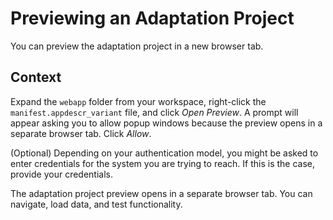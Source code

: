 <!-- loio64cc15b92a194df29d5f6dcf8277a799 -->

# Previewing an Adaptation Project

You can preview the adaptation project in a new browser tab.



## Context

Expand the `webapp` folder from your workspace, right-click the `manifest.appdescr_variant` file, and click *Open Preview*. A prompt will appear asking you to allow popup windows because the preview opens in a separate browser tab. Click *Allow*.

\(Optional\) Depending on your authentication model, you might be asked to enter credentials for the system you are trying to reach. If this is the case, provide your credentials.

The adaptation project preview opens in a separate browser tab. You can navigate, load data, and test functionality.

